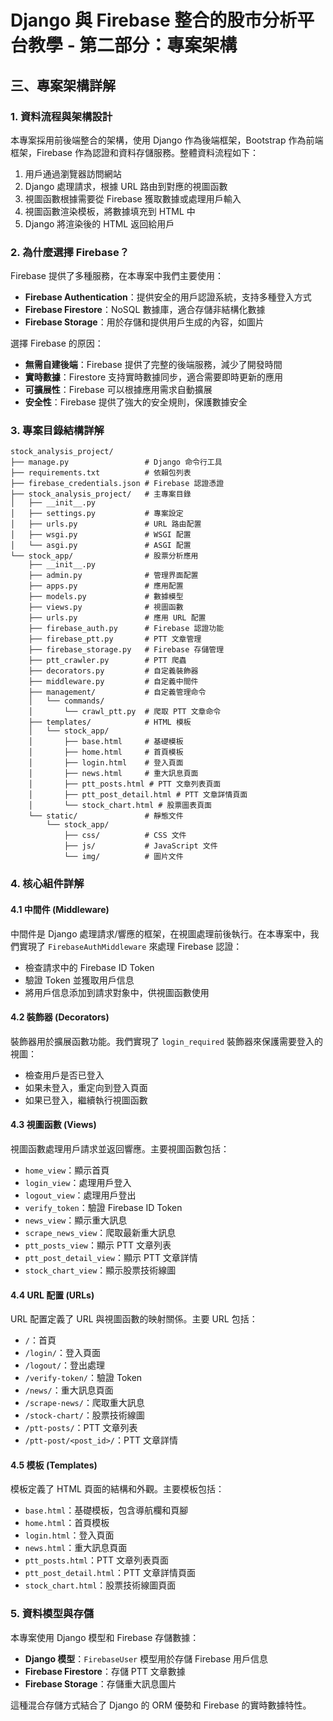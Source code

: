 # Django 與 Firebase 整合的股市分析平台教學 - 第二部分：專案架構

## 三、專案架構詳解

### 1. 資料流程與架構設計

本專案採用前後端整合的架構，使用 Django 作為後端框架，Bootstrap 作為前端框架，Firebase 作為認證和資料存儲服務。整體資料流程如下：

1. 用戶通過瀏覽器訪問網站
2. Django 處理請求，根據 URL 路由到對應的視圖函數
3. 視圖函數根據需要從 Firebase 獲取數據或處理用戶輸入
4. 視圖函數渲染模板，將數據填充到 HTML 中
5. Django 將渲染後的 HTML 返回給用戶

### 2. 為什麼選擇 Firebase？

Firebase 提供了多種服務，在本專案中我們主要使用：

- **Firebase Authentication**：提供安全的用戶認證系統，支持多種登入方式
- **Firebase Firestore**：NoSQL 數據庫，適合存儲非結構化數據
- **Firebase Storage**：用於存儲和提供用戶生成的內容，如圖片

選擇 Firebase 的原因：

- **無需自建後端**：Firebase 提供了完整的後端服務，減少了開發時間
- **實時數據**：Firestore 支持實時數據同步，適合需要即時更新的應用
- **可擴展性**：Firebase 可以根據應用需求自動擴展
- **安全性**：Firebase 提供了強大的安全規則，保護數據安全

### 3. 專案目錄結構詳解

```
stock_analysis_project/
├── manage.py                 # Django 命令行工具
├── requirements.txt          # 依賴包列表
├── firebase_credentials.json # Firebase 認證憑證
├── stock_analysis_project/   # 主專案目錄
│   ├── __init__.py
│   ├── settings.py           # 專案設定
│   ├── urls.py               # URL 路由配置
│   ├── wsgi.py               # WSGI 配置
│   └── asgi.py               # ASGI 配置
└── stock_app/                # 股票分析應用
    ├── __init__.py
    ├── admin.py              # 管理界面配置
    ├── apps.py               # 應用配置
    ├── models.py             # 數據模型
    ├── views.py              # 視圖函數
    ├── urls.py               # 應用 URL 配置
    ├── firebase_auth.py      # Firebase 認證功能
    ├── firebase_ptt.py       # PTT 文章管理
    ├── firebase_storage.py   # Firebase 存儲管理
    ├── ptt_crawler.py        # PTT 爬蟲
    ├── decorators.py         # 自定義裝飾器
    ├── middleware.py         # 自定義中間件
    ├── management/           # 自定義管理命令
    │   └── commands/
    │       └── crawl_ptt.py  # 爬取 PTT 文章命令
    ├── templates/            # HTML 模板
    │   └── stock_app/
    │       ├── base.html     # 基礎模板
    │       ├── home.html     # 首頁模板
    │       ├── login.html    # 登入頁面
    │       ├── news.html     # 重大訊息頁面
    │       ├── ptt_posts.html # PTT 文章列表頁面
    │       ├── ptt_post_detail.html # PTT 文章詳情頁面
    │       └── stock_chart.html # 股票圖表頁面
    └── static/               # 靜態文件
        └── stock_app/
            ├── css/          # CSS 文件
            ├── js/           # JavaScript 文件
            └── img/          # 圖片文件
```

### 4. 核心組件詳解

#### 4.1 中間件 (Middleware)

中間件是 Django 處理請求/響應的框架，在視圖處理前後執行。在本專案中，我們實現了 `FirebaseAuthMiddleware` 來處理 Firebase 認證：

- 檢查請求中的 Firebase ID Token
- 驗證 Token 並獲取用戶信息
- 將用戶信息添加到請求對象中，供視圖函數使用

#### 4.2 裝飾器 (Decorators)

裝飾器用於擴展函數功能。我們實現了 `login_required` 裝飾器來保護需要登入的視圖：

- 檢查用戶是否已登入
- 如果未登入，重定向到登入頁面
- 如果已登入，繼續執行視圖函數

#### 4.3 視圖函數 (Views)

視圖函數處理用戶請求並返回響應。主要視圖函數包括：

- `home_view`：顯示首頁
- `login_view`：處理用戶登入
- `logout_view`：處理用戶登出
- `verify_token`：驗證 Firebase ID Token
- `news_view`：顯示重大訊息
- `scrape_news_view`：爬取最新重大訊息
- `ptt_posts_view`：顯示 PTT 文章列表
- `ptt_post_detail_view`：顯示 PTT 文章詳情
- `stock_chart_view`：顯示股票技術線圖

#### 4.4 URL 配置 (URLs)

URL 配置定義了 URL 與視圖函數的映射關係。主要 URL 包括：

- `/`：首頁
- `/login/`：登入頁面
- `/logout/`：登出處理
- `/verify-token/`：驗證 Token
- `/news/`：重大訊息頁面
- `/scrape-news/`：爬取重大訊息
- `/stock-chart/`：股票技術線圖
- `/ptt-posts/`：PTT 文章列表
- `/ptt-post/<post_id>/`：PTT 文章詳情

#### 4.5 模板 (Templates)

模板定義了 HTML 頁面的結構和外觀。主要模板包括：

- `base.html`：基礎模板，包含導航欄和頁腳
- `home.html`：首頁模板
- `login.html`：登入頁面
- `news.html`：重大訊息頁面
- `ptt_posts.html`：PTT 文章列表頁面
- `ptt_post_detail.html`：PTT 文章詳情頁面
- `stock_chart.html`：股票技術線圖頁面

### 5. 資料模型與存儲

本專案使用 Django 模型和 Firebase 存儲數據：

- **Django 模型**：`FirebaseUser` 模型用於存儲 Firebase 用戶信息
- **Firebase Firestore**：存儲 PTT 文章數據
- **Firebase Storage**：存儲重大訊息圖片

這種混合存儲方式結合了 Django 的 ORM 優勢和 Firebase 的實時數據特性。 